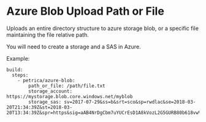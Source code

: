 # Azure Blob Upload Path or File

Uploads an entire directory structure to azure storage blob, or a specific file maintaining the file relative path.

You will need to create a storage and a SAS in Azure.

Example:

    build:
      steps:
        - petrica/azure-blob:
            path_or_file: /path/file.txt
            storage_account: https://mystorage.blob.core.windows.net/myblob
            storage_sas: sv=2017-07-29&ss=b&srt=sco&sp=rwdlac&se=2018-03-20T21:34:39Z&st=2018-03-20T13:34:39Z&spr=https&sig=aAB4NrDgCbm7uYUCrEsD1A8kVozL2G5GURB80b618vw%3D


